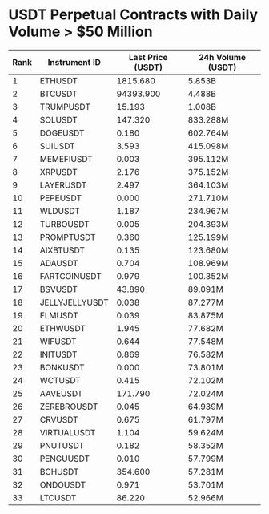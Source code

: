 # USDT Perpetual Contracts with Daily Volume > $50 Million

| Rank | Instrument ID | Last Price (USDT) | 24h Volume (USDT) |
|------|---------------|-------------------|-------------------|
| 1 | ETHUSDT | 1815.680 | 5.853B |
| 2 | BTCUSDT | 94393.900 | 4.488B |
| 3 | TRUMPUSDT | 15.193 | 1.008B |
| 4 | SOLUSDT | 147.320 | 833.288M |
| 5 | DOGEUSDT | 0.180 | 602.764M |
| 6 | SUIUSDT | 3.593 | 415.098M |
| 7 | MEMEFIUSDT | 0.003 | 395.112M |
| 8 | XRPUSDT | 2.176 | 375.152M |
| 9 | LAYERUSDT | 2.497 | 364.103M |
| 10 | PEPEUSDT | 0.000 | 271.710M |
| 11 | WLDUSDT | 1.187 | 234.967M |
| 12 | TURBOUSDT | 0.005 | 204.393M |
| 13 | PROMPTUSDT | 0.360 | 125.199M |
| 14 | AIXBTUSDT | 0.135 | 123.680M |
| 15 | ADAUSDT | 0.704 | 108.969M |
| 16 | FARTCOINUSDT | 0.979 | 100.352M |
| 17 | BSVUSDT | 43.890 | 89.091M |
| 18 | JELLYJELLYUSDT | 0.038 | 87.277M |
| 19 | FLMUSDT | 0.039 | 83.875M |
| 20 | ETHWUSDT | 1.945 | 77.682M |
| 21 | WIFUSDT | 0.644 | 77.548M |
| 22 | INITUSDT | 0.869 | 76.582M |
| 23 | BONKUSDT | 0.000 | 73.801M |
| 24 | WCTUSDT | 0.415 | 72.102M |
| 25 | AAVEUSDT | 171.790 | 72.024M |
| 26 | ZEREBROUSDT | 0.045 | 64.939M |
| 27 | CRVUSDT | 0.675 | 61.797M |
| 28 | VIRTUALUSDT | 1.104 | 59.624M |
| 29 | PNUTUSDT | 0.182 | 58.352M |
| 30 | PENGUUSDT | 0.010 | 57.799M |
| 31 | BCHUSDT | 354.600 | 57.281M |
| 32 | ONDOUSDT | 0.971 | 53.701M |
| 33 | LTCUSDT | 86.220 | 52.966M |
